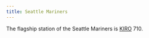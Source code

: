 ```yaml
---
title: Seattle Mariners
---
```

The flagship station of the Seattle Mariners is [KIRO] 710.

[KIRO]:http:../../../radio/am-broadcast/kiro/
